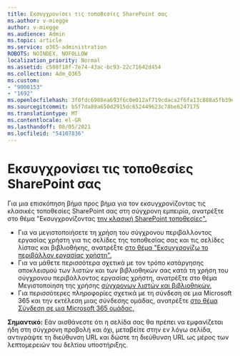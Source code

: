 ```yaml
---
title: Εκσυγχρονίσει τις τοποθεσίες SharePoint σας
ms.author: v-miegge
author: v-miegge
ms.audience: Admin
ms.topic: article
ms.service: o365-administration
ROBOTS: NOINDEX, NOFOLLOW
localization_priority: Normal
ms.assetid: c508f18f-7e74-43ac-bc93-22c71642d454
ms.collection: Adm_O365
ms.custom:
- "9000153"
- "1692"
ms.openlocfilehash: 3f0fdc6988ea693f6c0e012af719cdaca2f6fa13c888a5fb39e35387e1a820e7
ms.sourcegitcommit: b5f7da89a650d2915dc652449623c78be6247175
ms.translationtype: MT
ms.contentlocale: el-GR
ms.lasthandoff: 08/05/2021
ms.locfileid: "54107836"
---
```

# <a name="modernize-your-sharepoint-sites"></a>Εκσυγχρονίσει τις τοποθεσίες SharePoint σας

Για μια επισκόπηση βήμα προς βήμα για τον εκσυγχρονίζοντας τις κλασικές τοποθεσίες SharePoint σας στη σύγχρονη εμπειρία, ανατρέξτε στο θέμα "Εκσυγχρονίζοντας [την κλασική SharePoint τοποθεσίες".](https://docs.microsoft.com/sharepoint/dev/transform/modernize-classic-sites)

* Για να μεγιστοποιήσετε τη χρήση του σύγχρονου περιβάλλοντος εργασίας χρήστη για τις σελίδες της τοποθεσίας σας και τις σελίδες λίστας και βιβλιοθήκης, ανατρέξτε [στο θέμα "Εκσυγχρονίζω το περιβάλλον εργασίας χρήστη".](https://docs.microsoft.com/sharepoint/dev/transform/modernize-userinterface)
* Για να μάθετε περισσότερα σχετικά με τον τρόπο κατάργησης αποκλεισμού των λιστών και των βιβλιοθηκών σας κατά τη χρήση του σύγχρονου περιβάλλοντος εργασίας χρήστη, ανατρέξτε στο θέμα Μεγιστοποίηση της χρήσης [σύγχρονων λιστών και βιβλιοθηκών.](https://docs.microsoft.com/sharepoint/dev/transform/modernize-userinterface-lists-and-libraries)
* Για περισσότερες πληροφορίες σχετικά με τη σύνδεση σε μια Microsoft 365 και την εκτέλεση μιας σύνδεσης ομάδας, ανατρέξτε [στο θέμα Σύνδεση σε μια Microsoft 365 ομάδας.](https://docs.microsoft.com/sharepoint/dev/transform/modernize-connect-to-office365-group)

**Σημαντικό:** Εάν αισθάνεστε ότι η σελίδα σας θα πρέπει να εμφανίζεται ήδη στη σύγχρονη προβολή και όχι, μεταβείτε στην εν λόγω σελίδα, αντιγράψτε τη διεύθυνση URL και δώστε τη διεύθυνση URL ως μέρος των λεπτομερειών του δελτίου υποστήριξης.
